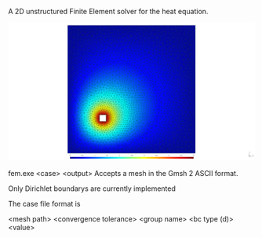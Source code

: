 A 2D unstructured Finite Element solver for the heat equation.

![](/result.png?raw=true)

fem.exe \<case\> \<output\>
Accepts a mesh in the Gmsh 2 ASCII format.

Only Dirichlet boundarys are currently implemented

The case file format is

\<mesh path\>
\<convergence tolerance\>
\<group name\> \<bc type (d)\> \<value\>
